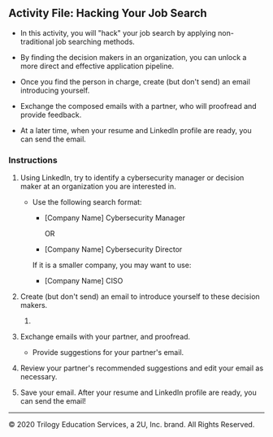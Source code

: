 ## Activity File: Hacking Your Job Search

- In this activity, you will "hack" your job search by applying non-traditional job searching methods.

- By finding the decision makers in an organization, you can unlock a more direct and effective application pipeline.   

- Once you find the person in charge, create (but don't send) an email introducing yourself. 

- Exchange the composed emails with a partner, who will proofread and provide feedback. 

- At a later time, when your resume and LinkedIn profile are ready, you can send the email. 

### Instructions

1. Using LinkedIn, try to identify a cybersecurity manager or decision maker at an organization you are interested in.

    - Use the following search format:
      - [Company Name] Cybersecurity Manager
        
         OR
      - [Company Name] Cybersecurity Director

       If it is a smaller company, you may want to use:
      -  [Company Name] CISO    

2. Create (but don't send) an email to introduce yourself to these decision makers.

    1. 

3. Exchange emails with your partner, and proofread.
   - Provide suggestions for your partner's email.

4. Review your partner's recommended suggestions and edit your email as necessary.  

5. Save your email. After your resume and LinkedIn profile are ready, you can send the email!  

---
© 2020 Trilogy Education Services, a 2U, Inc. brand. All Rights Reserved.
